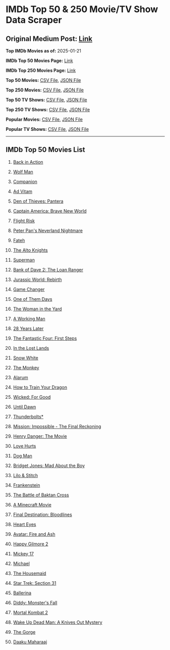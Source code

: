 # IMDb Top 50 & 250 Movie/TV Show Data Scraper

## Original Medium Post: [Link](https://medium.com/@nishantsahoo/which-movie-should-i-watch-5c83a3c0f5b1)

**Top IMDb Movies as of:** 2025-01-21

**IMDb Top 50 Movies Page:** [Link](https://www.imdb.com/search/title/?title_type=feature&release_date=2025-01-01,2025-12-31)

**IMDb Top 250 Movies Page:** [Link](https://www.imdb.com/chart/top/)

**Top 50 Movies:** [CSV File](/data/top50/movies.csv), [JSON File](/data/top50/movies.json)

**Top 250 Movies:** [CSV File](/data/top250/movies.csv), [JSON File](/data/top250/movies.json)

**Top 50 TV Shows:** [CSV File](/data/top50/shows.csv), [JSON File](/data/top50/shows.json)

**Top 250 TV Shows:** [CSV File](/data/top250/shows.csv), [JSON File](/data/top250/shows.json)

**Popular Movies:** [CSV File](/data/popular/movies.csv), [JSON File](/data/popular/movies.json)

**Popular TV Shows:** [CSV File](/data/popular/shows.csv), [JSON File](/data/popular/shows.json)

---

## IMDb Top 50 Movies List

1. [Back in Action](https://www.imdb.com/title/tt21191806/)

2. [Wolf Man](https://www.imdb.com/title/tt4216984/)

3. [Companion](https://www.imdb.com/title/tt26584495/)

4. [Ad Vitam](https://www.imdb.com/title/tt32138452/)

5. [Den of Thieves: Pantera](https://www.imdb.com/title/tt8008948/)

6. [Captain America: Brave New World](https://www.imdb.com/title/tt14513804/)

7. [Flight Risk](https://www.imdb.com/title/tt10078772/)

8. [Peter Pan's Neverland Nightmare](https://www.imdb.com/title/tt21955520/)

9. [Fateh](https://www.imdb.com/title/tt27679608/)

10. [The Alto Knights](https://www.imdb.com/title/tt21815562/)

11. [Superman](https://www.imdb.com/title/tt5950044/)

12. [Bank of Dave 2: The Loan Ranger](https://www.imdb.com/title/tt27713772/)

13. [Jurassic World: Rebirth](https://www.imdb.com/title/tt31036941/)

14. [Game Changer](https://www.imdb.com/title/tt14209618/)

15. [One of Them Days](https://www.imdb.com/title/tt32221196/)

16. [The Woman in the Yard](https://www.imdb.com/title/tt31314296/)

17. [A Working Man](https://www.imdb.com/title/tt9150192/)

18. [28 Years Later](https://www.imdb.com/title/tt10548174/)

19. [The Fantastic Four: First Steps](https://www.imdb.com/title/tt10676052/)

20. [In the Lost Lands](https://www.imdb.com/title/tt4419684/)

21. [Snow White](https://www.imdb.com/title/tt6208148/)

22. [The Monkey](https://www.imdb.com/title/tt27714946/)

23. [Alarum](https://www.imdb.com/title/tt31456973/)

24. [How to Train Your Dragon](https://www.imdb.com/title/tt26743210/)

25. [Wicked: For Good](https://www.imdb.com/title/tt19847976/)

26. [Until Dawn](https://www.imdb.com/title/tt30955489/)

27. [Thunderbolts\*](https://www.imdb.com/title/tt20969586/)

28. [Mission: Impossible - The Final Reckoning](https://www.imdb.com/title/tt9603208/)

29. [Henry Danger: The Movie](https://www.imdb.com/title/tt7787524/)

30. [Love Hurts](https://www.imdb.com/title/tt30788842/)

31. [Dog Man](https://www.imdb.com/title/tt10954718/)

32. [Bridget Jones: Mad About the Boy](https://www.imdb.com/title/tt32063050/)

33. [Lilo & Stitch](https://www.imdb.com/title/tt11655566/)

34. [Frankenstein](https://www.imdb.com/title/tt1312221/)

35. [The Battle of Baktan Cross](https://www.imdb.com/title/tt30144839/)

36. [A Minecraft Movie](https://www.imdb.com/title/tt3566834/)

37. [Final Destination: Bloodlines](https://www.imdb.com/title/tt9619824/)

38. [Heart Eyes](https://www.imdb.com/title/tt32558992/)

39. [Avatar: Fire and Ash](https://www.imdb.com/title/tt1757678/)

40. [Happy Gilmore 2](https://www.imdb.com/title/tt31868189/)

41. [Mickey 17](https://www.imdb.com/title/tt12299608/)

42. [Michael](https://www.imdb.com/title/tt11378946/)

43. [The Housemaid](https://www.imdb.com/title/tt27543632/)

44. [Star Trek: Section 31](https://www.imdb.com/title/tt9603060/)

45. [Ballerina](https://www.imdb.com/title/tt7181546/)

46. [Diddy: Monster's Fall](https://www.imdb.com/title/tt34887637/)

47. [Mortal Kombat 2](https://www.imdb.com/title/tt17490712/)

48. [Wake Up Dead Man: A Knives Out Mystery](https://www.imdb.com/title/tt14364480/)

49. [The Gorge](https://www.imdb.com/title/tt13654226/)

50. [Daaku Maharaaj](https://www.imdb.com/title/tt27957740/)
